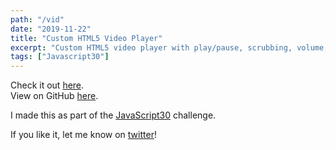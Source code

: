 ```yaml
---
path: "/vid"
date: "2019-11-22"
title: "Custom HTML5 Video Player"
excerpt: "Custom HTML5 video player with play/pause, scrubbing, volume, speed, skip forward/back, and fullscreen. Part of the Javascript30 challenge."
tags: ["Javascript30"]
---
```


Check it out [here](http://vid.makoncline.com).  
View on GitHub [here](https://github.com/makoncline/customVideoPlayer).

I made this as part of the [JavaScript30](https://javascript30.com/) challenge.

If you like it, let me know on [twitter](https://twitter.com/makoncline)!
